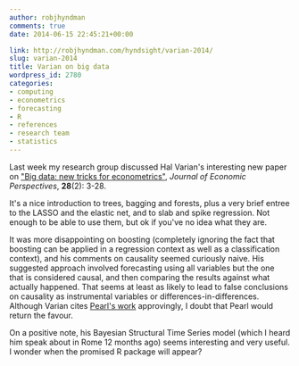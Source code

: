 ```yaml
---
author: robjhyndman
comments: true
date: 2014-06-15 22:45:21+00:00

link: http://robjhyndman.com/hyndsight/varian-2014/
slug: varian-2014
title: Varian on big data
wordpress_id: 2780
categories:
- computing
- econometrics
- forecasting
- R
- references
- research team
- statistics
---
```


Last week my research group discussed Hal Varian's interesting new paper on ["Big data: new tricks for econometrics"](http://www.aeaweb.org/articles.php?doi=10.1257/jep.28.2.3), _Journal of Economic Perspectives_, **28**(2): 3-28.

It's a nice introduction to trees, bagging and forests, plus a very brief entree to the LASSO and the elastic net, and to slab and spike regression. Not enough to be able to use them, but ok if you've no idea what they are. <!-- more -->

It was more disappointing on boosting (completely ignoring the fact that boosting can be applied in a regression context as well as a classification context), and his comments on causality seemed curiously naive. His suggested approach involved forecasting using all variables but the one that is considered causal, and then comparing the results against what actually happened. That seems at least as likely to lead to false conclusions on causality as instrumental variables or differences-in-differences. Although Varian cites [Pearl's work](http://amzn.com/0521773628/?tag=otexts-20) approvingly, I doubt that Pearl would return the favour.

On a positive note, his Bayesian Structural Time Series model (which I heard him speak about in Rome 12 months ago) seems interesting and very useful. I wonder when the promised R package will appear?
